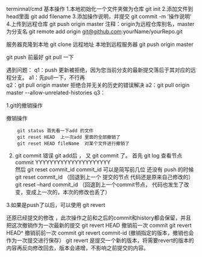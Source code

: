 terminnal/cmd 基本操作
    1.本地初始化一个文件夹做为仓库
        git init
    2.添加文件到head里面
        git add filename
    3.添加操作说明，并提交
        git commit -m ’操作说明‘
    4.上传到远程仓库
        git push origin master
注释：origin为远程仓库别名，master为分支名
git remote add origin git@github.com:yourName/yourRepo.git

服务器克隆到本地
    git clone 远程地址
本地到远程服务器
    git push origin master
    
git push 前最好 git pull 一下

遇到问题：
    q1：push 更新被拒绝，因为您当前分支的最新提交落后于其对应的远程分支。
    a1：先pull一下，不行再   
    q2：git pull origin master 拒绝合并无关的历史的错误解决
    a2：git pull origin master --allow-unrelated-histories
    q3：
    
    
1.git的撤销操作

撤销操作

        git status 首先看一下add 的文件
        git reset HEAD  上一次add 里面的全部撤销了
        git reset HEAD fileName  对某个文件进行撤销了

2. git commit 错误
         git add后 ， 又 git commit 了。
首先
         git log 查看节点
         commit  YYYYYYYYYYYYYYYYYYYYY  
然后
        git reset commit_id
        commit_id 可以是简写前几位
还没有 push  的时候
         git reset commit_id （回退到上一个 提交的节点 代码还是原来自己修改的）
         git reset –hard commit_id （回退到上一个commit节点， 代码也发生了改变，变成上一次的，本次的修改也丢了）

3.如果是push了以后，可以使用 git revert

还原已经提交的修改 ，此次操作之前和之后的commit和history都会保留，并且把这次撤销作为一次最新的提交
git revert HEAD 撤销前一次 commit
git revert HEAD^ 撤销前前一次 commit
git revert commit-id (撤销指定的版本，撤销也会作为一次提交进行保存）
git revert 是提交一个新的版本，将需要revert的版本的内容再反向修改回去，版本会递增，不影响之前提交的内容。

